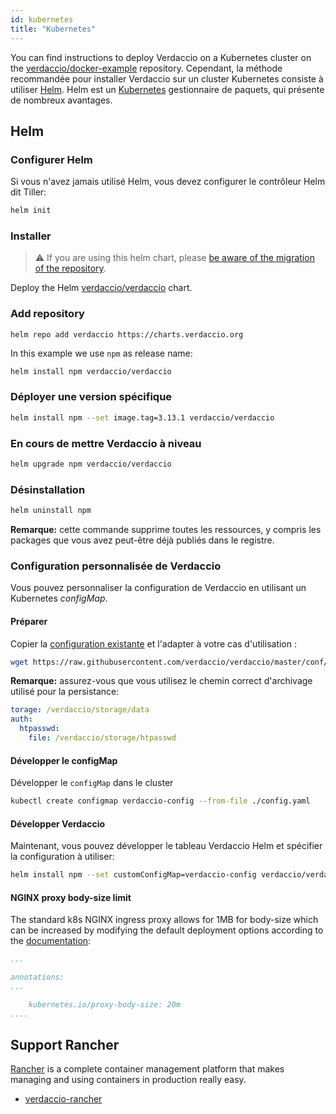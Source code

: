 ```yaml
---
id: kubernetes
title: "Kubernetes"
---
```


 You can find instructions to deploy Verdaccio on a Kubernetes cluster on the [verdaccio/docker-example](https://github.com/verdaccio/verdaccio/tree/5.x/docker-examples/kubernetes-example) repository. Cependant, la méthode recommandée pour installer Verdaccio sur un cluster Kubernetes consiste à utiliser [Helm](https://helm.sh). Helm est un [Kubernetes](https://kubernetes.io) gestionnaire de paquets, qui présente de nombreux avantages.

## Helm

### Configurer Helm

Si vous n'avez jamais utilisé Helm, vous devez configurer le contrôleur Helm dit Tiller:

```bash
helm init
```

### Installer

> ⚠️ If you are using this helm chart, please [be aware of the migration of the repository](https://github.com/verdaccio/verdaccio/issues/1767).

Deploy the Helm [verdaccio/verdaccio](https://github.com/verdaccio/charts) chart.

### Add repository

```
helm repo add verdaccio https://charts.verdaccio.org
```

In this example we use `npm` as release name:

```bash
helm install npm verdaccio/verdaccio
```

### Déployer une version spécifique

```bash
helm install npm --set image.tag=3.13.1 verdaccio/verdaccio
```

### En cours de mettre Verdaccio à niveau

```bash
helm upgrade npm verdaccio/verdaccio
```

### Désinstallation

```bash
helm uninstall npm
```

**Remarque:** cette commande supprime toutes les ressources, y compris les packages que vous avez peut-être déjà publiés dans le registre.


### Configuration personnalisée de Verdaccio

Vous pouvez personnaliser la configuration de Verdaccio en utilisant un Kubernetes *configMap*.

#### Préparer

Copier la [configuration existante](https://github.com/verdaccio/verdaccio/blob/master/conf/docker.yaml) et l'adapter à votre cas d'utilisation :

```bash
wget https://raw.githubusercontent.com/verdaccio/verdaccio/master/conf/docker.yaml -O config.yaml
```

**Remarque:** assurez-vous que vous utilisez le chemin correct d'archivage utilisé pour la persistance:

```yaml
torage: /verdaccio/storage/data
auth:
  htpasswd:
    file: /verdaccio/storage/htpasswd
```

#### Développer le configMap

Développer le `configMap` dans le cluster

```bash
kubectl create configmap verdaccio-config --from-file ./config.yaml
```

#### Développer Verdaccio

Maintenant, vous pouvez développer le tableau Verdaccio Helm et spécifier la configuration à utiliser:

```bash
helm install npm --set customConfigMap=verdaccio-config verdaccio/verdaccio
```

#### NGINX proxy body-size limit

The standard k8s NGINX ingress proxy allows for 1MB for body-size which can be increased by modifying the default deployment options according to the [documentation](https://kubernetes.github.io/ingress-nginx/user-guide/nginx-configuration/annotations/#custom-max-body-size):
```yaml
...

annotations:
...

    kubernetes.io/proxy-body-size: 20m
....

```

## Support Rancher

[Rancher](http://rancher.com/) is a complete container management platform that makes managing and using containers in production really easy.

* [verdaccio-rancher](https://github.com/lgaticaq/verdaccio-rancher)
